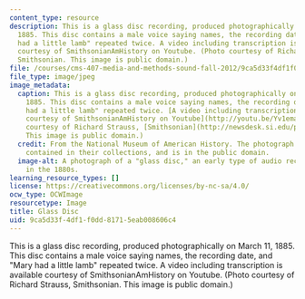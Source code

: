 ```yaml
---
content_type: resource
description: This is a glass disc recording, produced photographically on March 11,
  1885. This disc contains a male voice saying names, the recording date, and "Mary
  had a little lamb" repeated twice. A video including transcription is available
  courtesy of SmithsonianAmHistory on Youtube. (Photo courtesy of Richard Strauss,
  Smithsonian. This image is public domain.)
file: /courses/cms-407-media-and-methods-sound-fall-2012/9ca5d33f4df1f0dd81715eab008606c4_cms-407f12.jpg
file_type: image/jpeg
image_metadata:
  caption: This is a glass disc recording, produced photographically on March 11,
    1885. This disc contains a male voice saying names, the recording date, and "Mary
    had a little lamb" repeated twice. [A video including transcription is available
    courtesy of SmithsonianAmHistory on Youtube](http://youtu.be/Yv1emaQFg2w). (Photo
    courtesy of Richard Strauss, [Smithsonian](http://newsdesk.si.edu/photos/volta-record-3-0).
    This image is public domain.)
  credit: From the National Museum of American History. The photograph is of an item
    contained in their collections, and is in the public domain.
  image-alt: A photograph of a "glass disc," an early type of audio recording, made
    in the 1880s.
learning_resource_types: []
license: https://creativecommons.org/licenses/by-nc-sa/4.0/
ocw_type: OCWImage
resourcetype: Image
title: Glass Disc
uid: 9ca5d33f-4df1-f0dd-8171-5eab008606c4
---
```

This is a glass disc recording, produced photographically on March 11, 1885. This disc contains a male voice saying names, the recording date, and "Mary had a little lamb" repeated twice. A video including transcription is available courtesy of SmithsonianAmHistory on Youtube. (Photo courtesy of Richard Strauss, Smithsonian. This image is public domain.)